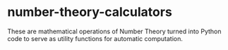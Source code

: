 # number-theory-calculators

These are mathematical operations of Number Theory turned into Python code to serve as utility functions for automatic computation.
